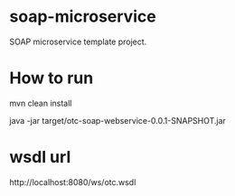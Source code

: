 # soap-microservice
SOAP microservice template project.

# How to run
mvn clean install

java -jar target/otc-soap-webservice-0.0.1-SNAPSHOT.jar

# wsdl url
http://localhost:8080/ws/otc.wsdl

